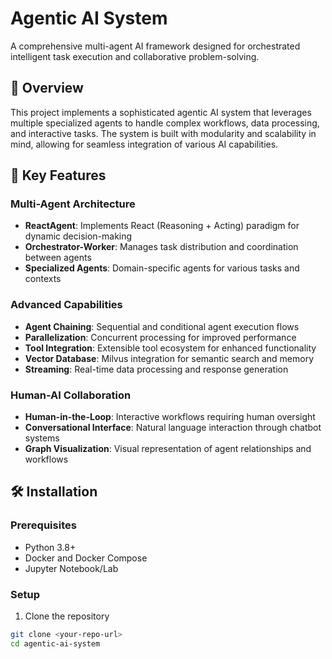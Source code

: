 # Agentic AI System

A comprehensive multi-agent AI framework designed for orchestrated intelligent task execution and collaborative problem-solving.

## 🚀 Overview

This project implements a sophisticated agentic AI system that leverages multiple specialized agents to handle complex workflows, data processing, and interactive tasks. The system is built with modularity and scalability in mind, allowing for seamless integration of various AI capabilities.

## 🎯 Key Features

### Multi-Agent Architecture
- **ReactAgent**: Implements React (Reasoning + Acting) paradigm for dynamic decision-making
- **Orchestrator-Worker**: Manages task distribution and coordination between agents
- **Specialized Agents**: Domain-specific agents for various tasks and contexts

### Advanced Capabilities
- **Agent Chaining**: Sequential and conditional agent execution flows
- **Parallelization**: Concurrent processing for improved performance
- **Tool Integration**: Extensible tool ecosystem for enhanced functionality
- **Vector Database**: Milvus integration for semantic search and memory
- **Streaming**: Real-time data processing and response generation

### Human-AI Collaboration
- **Human-in-the-Loop**: Interactive workflows requiring human oversight
- **Conversational Interface**: Natural language interaction through chatbot systems
- **Graph Visualization**: Visual representation of agent relationships and workflows

## 🛠️ Installation

### Prerequisites
- Python 3.8+
- Docker and Docker Compose
- Jupyter Notebook/Lab

### Setup
1. Clone the repository
```bash
git clone <your-repo-url>
cd agentic-ai-system
